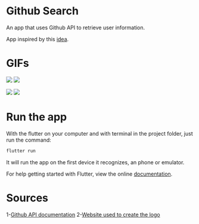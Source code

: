 # Github Search

An app that uses Github API to retrieve user information.

App inspired by this [idea](https://github.com/florinpop17/app-ideas/blob/master/Projects/2-Intermediate/GitHub-Profiles.md).

# GIFs

![](https://media0.giphy.com/media/XcMqwxAigfZ5Igh7LX/giphy.gif)
![](https://media2.giphy.com/media/jn2zrVraFwLbr6XsiO/giphy.gif)




![](https://media0.giphy.com/media/KxhTjPQ2oencSRfhXk/giphy.gif)
![](https://media0.giphy.com/media/LmfGJBRh5o5KlanHLi/giphy.gif)

# Run the app

With the flutter on your computer and with terminal in the project folder, just run the command:

```c
flutter run
```

It will run the app on the first device it recognizes, an phone or emulator.

For help getting started with Flutter, view the online [documentation](https://flutter.io/).

# Sources

1-[Github API documentation](https://docs.github.com/en/rest/reference/users)
2-[Website used to create the logo](https://www.designevo.com/logo-maker)
